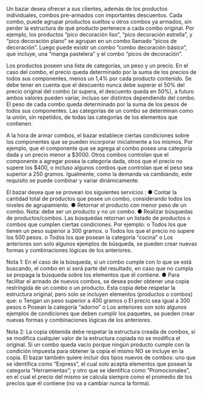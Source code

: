 Un bazar desea ofrecer a sus clientes, además de los productos individuales, combos pre-armados con importantes descuentos. Cada combo, puede agrupar productos sueltos u otros combos ya armados, sin perder la estructura de qué producto pertenece a cada combo original. Por ejemplo, los productos “pico decoración liso”, “pico decoración estrella”, y “pico decoración plano” se agrupan en un combo llamado “picos de decoración”. Luego puede existir un combo “combo decoración básico”, que incluye, una “manga pastelera” y el combo “picos de decoración”.

Los productos poseen una lista de categorías, un peso y un precio. En el caso del combo, el precio queda determinado por la suma de los precios de todos sus componentes, menos un 1,4% por cada producto contenido. Se debe tener en cuenta que el descuento nunca debe superar el 50% del precio original del combo (si supera, el descuento queda en 50%), a futuro ambos valores pueden variar, incluso ser distintos dependiendo del combo. El peso de cada combo queda determinado por la suma de los pesos de todos sus componentes. Las categorías de un combo se determinan como la unión, sin repetidos, de todas las categorías de los elementos que contienen.

A la hora de armar combos, el bazar establece ciertas condiciones sobre los componentes que se pueden incorporar inicialmente a los mismos. Por ejemplo, que el componente que se agrega al combo posea una categoría dada y un precio menor a $3000. Otros combos controlan que el componente a agregar posea la categoría dada, otros que el precio no supere los $400, o incluso algunos combos que controlan que el peso sea superior a 250 gramos. Igualmente, como la demanda va cambiando, este requisito se puede combinar y variar dinámicamente.

El bazar desea que se provean los siguientes servicios : ● Contar la cantidad total de productos que posee un combo, considerando todos los niveles de agrupamiento. ● Retornar el producto con menor peso de un combo. Nota: debe ser un producto y no un combo. ● Realizar búsquedas de productos/combos. Las búsquedas retornan un listado de productos o combos que cumplen ciertas condiciones. Por ejemplo: o Todos los que tienen un peso superior a 300 gramos. o Todos los que el precio no supere los 500 pesos. o Todos los que posean la categoría “cocina” o Los anteriores son solo algunos ejemplos de búsqueda, se pueden crear nuevas formas y combinaciones lógicas de los anteriores.

Nota 1: En el caso de la búsqueda, si un combo cumple con lo que se está buscando, el combo en sí será parte del resultado, en caso que no cumpla se propaga la búsqueda sobre los elementos que él contiene. ● Para facilitar el armado de nuevos combos, se desea poder obtener una copia restringida de un combo o un producto. Esta copia debe respetar la estructura original, pero solo se incluyen elementos (productos o combos) que: o Tengan un peso superior a 400 gramos o El precio sea igual a 300 pesos o Posean la categoría “adorno” o Los anteriores son solo algunos ejemplos de condiciones que deben cumplir los paquetes, se pueden crear nuevas formas y combinaciones lógicas de los anteriores.

Nota 2: La copia obtenida debe respetar la estructura creada de combos, si se modifica cualquier valor de la estructura copiada no se modifica el original. Si un combo queda vacío porque ningún producto cumple con la condición impuesta para obtener la copia el mismo NO se incluye en la copia. El bazar también quiere incluir dos tipos nuevos de combos: uno que se identifica como “Express”, el cual solo acepta elementos que posean la categoría “Herramientas”; y otro que se identifica como “Promocionales”, en el cual el precio del mismo se calcula siempre como el promedio de los precios que él contiene (no va a cambiar nunca la forma).